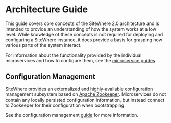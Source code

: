 # Architecture Guide

<Seo/>

This guide covers core concepts of the SiteWhere 2.0 architecture and is intended
to provide an understanding of how the system works at a low level. While knowledge
of these concepts is not required for deploying and configuring a SiteWhere instance,
it does provide a basis for grasping how various parts of the system interact.

For information about the functionality provided by the individual microservices
and how to configure them, see the [microservice guides](../microservices/).

## Configuration Management

SiteWhere provides an externalized and highly-available configuration management
subsystem based on [Apache Zookeeper](https://zookeeper.apache.org/). Microservices
do not contain any locally persisted configuration information, but instead
connect to Zookeeper for their configuration when bootstrapping.

See the configuration management [guide](./configuration-management.md) for more information.
